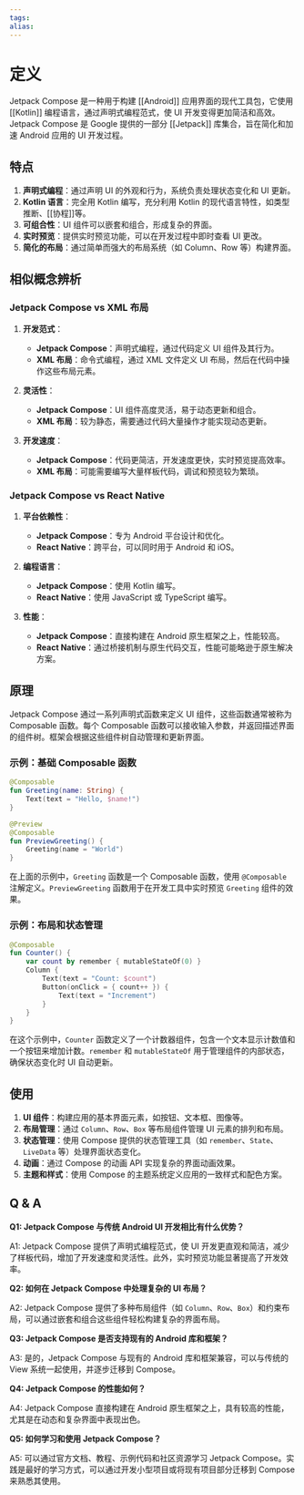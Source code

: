 ```yaml
---
tags: 
alias:
---
```


# 定义

Jetpack Compose 是一种用于构建 [[Android]] 应用界面的现代工具包，它使用 [[Kotlin]] 编程语言，通过声明式编程范式，使 UI 开发变得更加简洁和高效。Jetpack Compose 是 Google 提供的一部分 [[Jetpack]] 库集合，旨在简化和加速 Android 应用的 UI 开发过程。

## 特点

1. **声明式编程**：通过声明 UI 的外观和行为，系统负责处理状态变化和 UI 更新。
2. **Kotlin 语言**：完全用 Kotlin 编写，充分利用 Kotlin 的现代语言特性，如类型推断、[[协程]]等。
3. **可组合性**：UI 组件可以嵌套和组合，形成复杂的界面。
4. **实时预览**：提供实时预览功能，可以在开发过程中即时查看 UI 更改。
5. **简化的布局**：通过简单而强大的布局系统（如 Column、Row 等）构建界面。

## 相似概念辨析

### Jetpack Compose vs XML 布局

1. **开发范式**：
   - **Jetpack Compose**：声明式编程，通过代码定义 UI 组件及其行为。
   - **XML 布局**：命令式编程，通过 XML 文件定义 UI 布局，然后在代码中操作这些布局元素。

2. **灵活性**：
   - **Jetpack Compose**：UI 组件高度灵活，易于动态更新和组合。
   - **XML 布局**：较为静态，需要通过代码大量操作才能实现动态更新。

3. **开发速度**：
   - **Jetpack Compose**：代码更简洁，开发速度更快，实时预览提高效率。
   - **XML 布局**：可能需要编写大量样板代码，调试和预览较为繁琐。

### Jetpack Compose vs React Native

1. **平台依赖性**：
   - **Jetpack Compose**：专为 Android 平台设计和优化。
   - **React Native**：跨平台，可以同时用于 Android 和 iOS。

2. **编程语言**：
   - **Jetpack Compose**：使用 Kotlin 编写。
   - **React Native**：使用 JavaScript 或 TypeScript 编写。

3. **性能**：
   - **Jetpack Compose**：直接构建在 Android 原生框架之上，性能较高。
   - **React Native**：通过桥接机制与原生代码交互，性能可能略逊于原生解决方案。

## 原理

Jetpack Compose 通过一系列声明式函数来定义 UI 组件，这些函数通常被称为 Composable 函数。每个 Composable 函数可以接收输入参数，并返回描述界面的组件树。框架会根据这些组件树自动管理和更新界面。

### 示例：基础 Composable 函数

```kotlin
@Composable
fun Greeting(name: String) {
    Text(text = "Hello, $name!")
}

@Preview
@Composable
fun PreviewGreeting() {
    Greeting(name = "World")
}
```

在上面的示例中，`Greeting` 函数是一个 Composable 函数，使用 `@Composable` 注解定义。`PreviewGreeting` 函数用于在开发工具中实时预览 `Greeting` 组件的效果。

### 示例：布局和状态管理

```kotlin
@Composable
fun Counter() {
    var count by remember { mutableStateOf(0) }
    Column {
        Text(text = "Count: $count")
        Button(onClick = { count++ }) {
            Text(text = "Increment")
        }
    }
}
```

在这个示例中，`Counter` 函数定义了一个计数器组件，包含一个文本显示计数值和一个按钮来增加计数。`remember` 和 `mutableStateOf` 用于管理组件的内部状态，确保状态变化时 UI 自动更新。

## 使用

1. **UI 组件**：构建应用的基本界面元素，如按钮、文本框、图像等。
2. **布局管理**：通过 `Column`、`Row`、`Box` 等布局组件管理 UI 元素的排列和布局。
3. **状态管理**：使用 Compose 提供的状态管理工具（如 `remember`、`State`、`LiveData` 等）处理界面状态变化。
4. **动画**：通过 Compose 的动画 API 实现复杂的界面动画效果。
5. **主题和样式**：使用 Compose 的主题系统定义应用的一致样式和配色方案。

## Q & A

**Q1: Jetpack Compose 与传统 Android UI 开发相比有什么优势？**

A1: Jetpack Compose 提供了声明式编程范式，使 UI 开发更直观和简洁，减少了样板代码，增加了开发速度和灵活性。此外，实时预览功能显著提高了开发效率。

**Q2: 如何在 Jetpack Compose 中处理复杂的 UI 布局？**

A2: Jetpack Compose 提供了多种布局组件（如 `Column`、`Row`、`Box`）和约束布局，可以通过嵌套和组合这些组件轻松构建复杂的界面布局。

**Q3: Jetpack Compose 是否支持现有的 Android 库和框架？**

A3: 是的，Jetpack Compose 与现有的 Android 库和框架兼容，可以与传统的 View 系统一起使用，并逐步迁移到 Compose。

**Q4: Jetpack Compose 的性能如何？**

A4: Jetpack Compose 直接构建在 Android 原生框架之上，具有较高的性能，尤其是在动态和复杂界面中表现出色。

**Q5: 如何学习和使用 Jetpack Compose？**

A5: 可以通过官方文档、教程、示例代码和社区资源学习 Jetpack Compose。实践是最好的学习方式，可以通过开发小型项目或将现有项目部分迁移到 Compose 来熟悉其使用。

